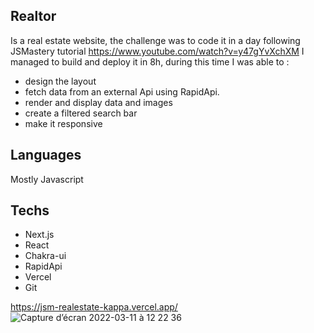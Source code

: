 ## Realtor

Is a real estate website, the challenge was to code it in a day following JSMastery tutorial https://www.youtube.com/watch?v=y47gYvXchXM
I managed to build and deploy it in 8h, during this time I was able to :
- design the layout
- fetch data from an external Api using RapidApi.
- render and display data and images 
- create a filtered search bar 
- make it responsive


## Languages

Mostly Javascript

## Techs

- Next.js
- React
- Chakra-ui
- RapidApi
- Vercel
- Git


https://jsm-realestate-kappa.vercel.app/
![Capture d’écran 2022-03-11 à 12 22 36](https://user-images.githubusercontent.com/91221709/157857963-cbd02478-6e90-4d08-b6bf-7eff8321b1ce.png)

